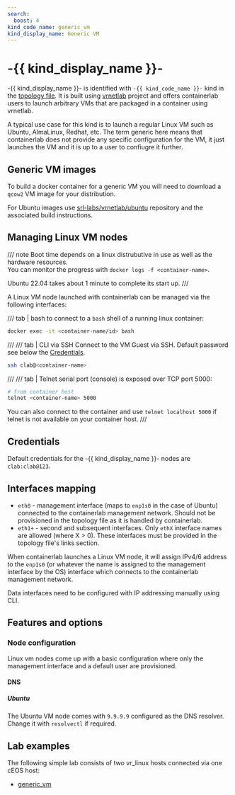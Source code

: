 ```yaml
---
search:
  boost: 4
kind_code_name: generic_vm
kind_display_name: Generic VM
---
```

# -{{ kind_display_name }}-
-{{ kind_display_name }}- is identified with `-{{ kind_code_name }}-` kind in the [topology file](../topo-def-file.md).
It is built using [vrnetlab](../vrnetlab.md) project and offers containerlab users to launch arbitrary VMs that are packaged in a container using vrnetlab.


A typical use case for this kind is to launch a regular Linux VM such as Ubuntu, AlmaLinux, Redhat, etc. The term generic here means that containerlab does not provide any specific configuration for the VM, it just launches the VM and it is up to a user to confiugre it further.

## Generic VM images

To build a docker container for a generic VM you will need to download a `qcow2` VM image for your distribution.

For Ubuntu images use [srl-labs/vrnetlab/ubuntu](https://github.com/srl-labs/vrnetlab/tree/master/ubuntu) repository and the associated build instructions.

## Managing Linux VM nodes

/// note
Boot time depends on a linux distrubutive in use as well as the hardware resources.  
You can monitor the progress with `docker logs -f <container-name>`.

Ubuntu 22.04 takes about 1 minute to complete its start up.
///

A Linux VM node launched with containerlab can be managed via the following interfaces:

/// tab | bash
to connect to a `bash` shell of a running linux container:

```bash
docker exec -it <container-name/id> bash
```

///
/// tab | CLI via SSH
Connect to the VM Guest via SSH. Default password see below the [Credentials](#credentials).

```bash
ssh clab@<container-name>
```

///
/// tab | Telnet
serial port (console) is exposed over TCP port 5000:

```bash
# from container host
telnet <container-name> 5000
```

You can also connect to the container and use `telnet localhost 5000` if telnet is not available on your container host.
///

## Credentials

Default credentials for the -{{ kind_display_name }}- nodes are `clab:clab@123`.

## Interfaces mapping

* `eth0` - management interface (maps to `enp1s0` in the case of Ubuntu) connected to the containerlab management network. Should not be provisioned in the topology file as it is handled by containerlab.
* `eth1+` - second and subsequent interfaces. Only `ethX` interface names are allowed (where X > 0). These interfaces must be provided in the topology file's links section.

When containerlab launches a Linux VM node, it will assign IPv4/6 address to the `enp1s0` (or whatever the name is assigned to the management interface by the OS) interface which connects to the containerlab management network.

Data interfaces need to be configured with IP addressing manually using CLI.

## Features and options

### Node configuration

Linux vm nodes come up with a basic configuration where only the management interface and a default user are provisioned.

#### DNS

##### Ubuntu

The Ubuntu VM node comes with `9.9.9.9` configured as the DNS resolver. Change it with `resolvectl` if required.

## Lab examples

The following simple lab consists of two vr_linux hosts connected via one cEOS host:

* [generic_vm](../../lab-examples/generic_vm01.md)
